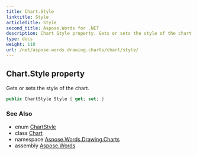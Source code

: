 ```yaml
---
title: Chart.Style
linktitle: Style
articleTitle: Style
second_title: Aspose.Words for .NET
description: Chart Style property. Gets or sets the style of the chart.
type: docs
weight: 110
url: /net/aspose.words.drawing.charts/chart/style/
---
```

## Chart.Style property

Gets or sets the style of the chart.

```csharp
public ChartStyle Style { get; set; }
```

### See Also

* enum [ChartStyle](../../chartstyle/)
* class [Chart](../)
* namespace [Aspose.Words.Drawing.Charts](../../../aspose.words.drawing.charts/)
* assembly [Aspose.Words](../../../)

